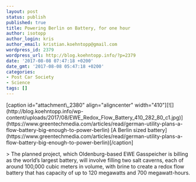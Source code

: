 ```yaml
---
layout: post
status: publish
published: true
title: Powering Berlin on Battery, for one hour
author: isotopp
author_login: kris
author_email: kristian.koehntopp@gmail.com
wordpress_id: 2379
wordpress_url: http://blog.koehntopp.info/?p=2379
date: '2017-08-08 07:47:18 +0200'
date_gmt: '2017-08-08 05:47:18 +0200'
categories:
- Post Car Society
- Science
tags: []
---
```

<p>[caption id="attachment\_2380" align="aligncenter" width="410"][![](http://blog.koehntopp.info/wp-content/uploads/2017/08/EWE_Redox_Flow_Battery_410_282_80_c1.jpg)](https://www.greentechmedia.com/articles/read/german-utility-plans-a-flow-battery-big-enough-to-power-berlin) [A Berlin sized battery](https://www.greentechmedia.com/articles/read/german-utility-plans-a-flow-battery-big-enough-to-power-berlin)[/caption]</p>
<p>> The planned project, which Oldenburg-based EWE Gasspeicher is billing as the world’s largest battery, will involve filling two salt caverns, each of around 100,000 cubic meters in volume, with brine to create a redox flow battery that has capacity of up to 120 megawatts and 700 megawatt-hours.</p>
